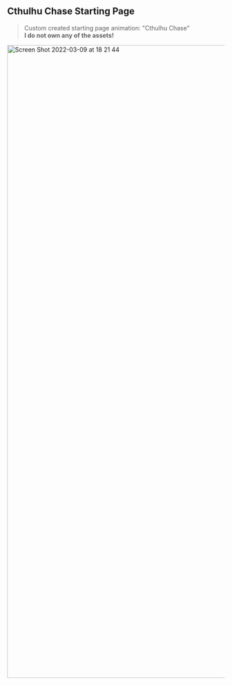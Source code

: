 ## Cthulhu Chase Starting Page
> Custom created starting page animation: "Cthulhu Chase"\
**I do not own any of the assets!** 
<img width="1468" alt="Screen Shot 2022-03-09 at 18 21 44" src="https://user-images.githubusercontent.com/56271907/157472338-351c3214-6254-4b6b-b530-40dfeb5193db.png">
